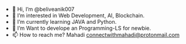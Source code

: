 - 👋 Hi, I’m @beliveanik007
- 👀 I’m interested in Web Development, AI, Blockchain.
- 🌱 I’m currently learning JAVA and Python.
- 💞️ I’m Want to develope an Programming-LS for newbie.
- 📫 How to reach me? Mahadi <connectwithmahadi@protonmail.com>

<!---
beliveanik007/beliveanik007 is a ✨ special ✨ repository because its `README.md` (this file) appears on your GitHub profile.
You can click the Preview link to take a look at your changes.
--->
